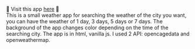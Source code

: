 👀 Visit this app [here](https://yiyi41.github.io/weatherforcast/) 🌈  
This is a small weather app for searching the weather of the city you want, you can have the weather of 1 day, 3 days, 5 days or 7 days. The background of the app changes color depending on the time of the searching city.
The app is in html, vanilla js. I used 2 API: opencagedata and openweathermap. 





